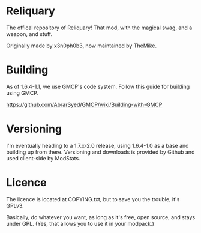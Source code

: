 Reliquary
=========

The offical repository of Reliquary! That mod, with the magical swag, and a weapon, and stuff.

Originally made by x3n0ph0b3, now maintained by TheMike.

Building
=========

As of 1.6.4-1.1, we use GMCP's code system. Follow this guide for building using GMCP.

https://github.com/AbrarSyed/GMCP/wiki/Building-with-GMCP

Versioning
=========

I'm eventually heading to a 1.7.x-2.0 release, using 1.6.4-1.0 as a base and building up from there. Versioning and downloads is provided by Github and used client-side by ModStats.

Licence
=========

The licence is located at COPYING.txt, but to save you the trouble, it's GPLv3. 

Basically, do whatever you want, as long as it's free, open source, and stays under GPL. (Yes, that allows you to use it in your modpack.)
